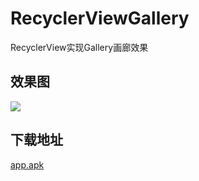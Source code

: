 # RecyclerViewGallery
RecyclerView实现Gallery画廊效果

## 效果图
![](https://github.com/lsh-sh/RecyclerViewGallery/blob/master/img/effect.gif)

## 下载地址
[app.apk](https://github.com/lsh-sh/RecyclerViewGallery/blob/master/img/app.apk?raw=true)